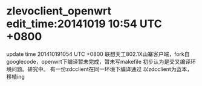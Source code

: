 zlevoclient_openwrt
edit_time:20141019 10:54 UTC +0800
===================
update time 201410191054 UTC +0800
联想天工802.1X山寨客户端，fork自googlecode，openwrt下编译暂未完成，暂未写makefile
初步认为是交叉编译环境问题。研究中。
有一份zdcclient在同一环境下编译通过
以zdcclient为蓝本，移植ing
